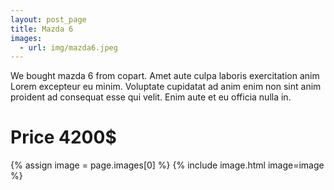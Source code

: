 ```yaml
---
layout: post_page
title: Mazda 6
images:
  - url: img/mazda6.jpeg
---
```

We bought mazda 6 from copart. Amet aute culpa laboris exercitation anim Lorem excepteur eu minim. Voluptate cupidatat ad anim enim non sint anim proident ad consequat esse qui velit. Enim aute et eu officia nulla in.
# Price 4200$
{% assign image = page.images[0] %}
{% include image.html image=image %}
